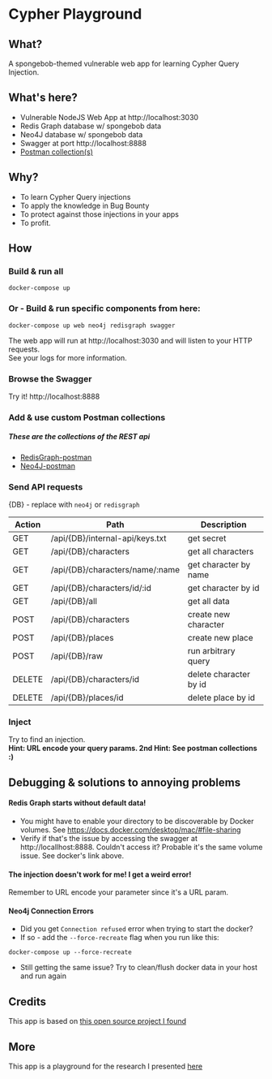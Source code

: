 
# Cypher Playground

## What?

A spongebob-themed vulnerable web app for learning Cypher Query Injection.
<br>

## What's here?
- Vulnerable NodeJS Web App at http://localhost:3030
- Redis Graph database w/ spongebob data
- Neo4J database w/ spongebob data 
- Swagger at port http://localhost:8888
- [Postman collection(s)](https://github.com/noypearl/cypher-playground/postman)

## Why?

- To learn Cypher Query injections
- To apply the knowledge in Bug Bounty
- To protect against those injections in your apps
- To profit.

## How
### Build & run all 
```
docker-compose up
```

### Or - Build & run specific components from here: 
```
docker-compose up web neo4j redisgraph swagger
```
The web app will run at http://localhost:3030 and will listen to your HTTP requests.
<br> 
See your logs for more information.
### Browse the Swagger
Try it! http://localhost:8888

### Add & use custom Postman collections 
##### These are the collections of the REST api
- [RedisGraph-postman](https://github.com/noypearl/cypher-playground/postman/redisgraph-spongebob.postman_collection) 
- [Neo4J-postman](https://github.com/noypearl/cypher-playground/postman/neo4j-spongebob.postman_collection)

### Send API requests
{DB} - replace with `neo4j` or `redisgraph`

Action | Path | Description 
--- | --- | ---  
GET | /api/{DB}/internal-api/keys.txt | get secret
GET | /api/{DB}/characters | get all characters
GET | /api/{DB}/characters/name/:name | get character by name
GET | /api/{DB}/characters/id/:id | get character by id
GET | /api/{DB}/all | get all data
POST | /api/{DB}/characters | create new character
POST | /api/{DB}/places | create new place
POST | /api/{DB}/raw | run arbitrary query
DELETE | /api/{DB}/characters/id | delete character by id
DELETE | /api/{DB}/places/id | delete place by id

### Inject
Try to find an injection. 
<br> 
**Hint: URL encode your query params. 2nd Hint: See postman collections :)**

## Debugging & solutions to annoying problems
#### Redis Graph starts without default data!
- You might have to enable your directory to be discoverable by Docker volumes. 
See https://docs.docker.com/desktop/mac/#file-sharing
- Verify if that's the issue by accessing the swagger at http://locallhost:8888. Couldn't access it? Probable it's the same volume issue. See docker's link above. 

#### The injection doesn't work for me! I get a weird error!
Remember to URL encode your parameter since it's a URL param.

#### Neo4j Connection Errors
- Did you get `Connection refused` error when trying to start the docker?
- If so - add the `--force-recreate` flag when you run like this:
```
docker-compose up --force-recreate
``` 
- Still getting the same issue? Try to clean/flush docker data in your host and run again

## Credits
This app is based on [this open source project I found](https://github.com/morkin1792/CIWA)

## More
This app is a playground for the research I presented [here](https://bsidestlv.com/agenda/cypher_query_injection___the_new__sql_injection__we_aren_t_aware_of/)
